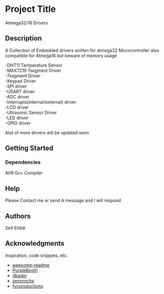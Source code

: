 # Project Title

Atmega32/16 Drivers

## Description

A Collection of Embedded drivers written for atmega32 Microcontroller also compatible for Atmega16 but beware of memory usage 

-DHT11 Temperature Sensor    
-MAX7219 7segment Driver  
-7segment Driver  
-Keypad Driver  
-SPI driver  
-USART driver  
-ADC driver  
-Interrupts(internal/external) driver  
-LCD driver  
-Ultrasonic Sensor Driver  
-LED driver  
-GPIO driver  

Alot of more drivers will be updated soon

## Getting Started

### Dependencies
AVR Gcc Compiler

## Help
Please Contact me or send A message and I will respond

## Authors
Seif Eldidi

## Acknowledgments

Inspiration, code snippets, etc.
* [awesome-readme](https://github.com/matiassingers/awesome-readme)
* [PurpleBooth](https://gist.github.com/PurpleBooth/109311bb0361f32d87a2)
* [dbader](https://github.com/dbader/readme-template)
* [zenorocha](https://gist.github.com/zenorocha/4526327)
* [fvcproductions](https://gist.github.com/fvcproductions/1bfc2d4aecb01a834b46)
